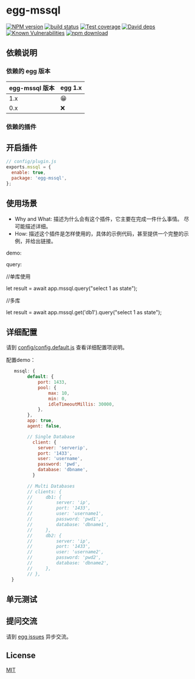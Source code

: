 # egg-mssql

[![NPM version][npm-image]][npm-url]
[![build status][travis-image]][travis-url]
[![Test coverage][codecov-image]][codecov-url]
[![David deps][david-image]][david-url]
[![Known Vulnerabilities][snyk-image]][snyk-url]
[![npm download][download-image]][download-url]

[npm-image]: https://img.shields.io/npm/v/egg-mssql.svg?style=flat-square
[npm-url]: https://npmjs.org/package/egg-mssql
[travis-image]: https://img.shields.io/travis/eggjs/egg-mssql.svg?style=flat-square
[travis-url]: https://travis-ci.org/eggjs/egg-mssql
[codecov-image]: https://img.shields.io/codecov/c/github/eggjs/egg-mssql.svg?style=flat-square
[codecov-url]: https://codecov.io/github/eggjs/egg-mssql?branch=master
[david-image]: https://img.shields.io/david/eggjs/egg-mssql.svg?style=flat-square
[david-url]: https://david-dm.org/eggjs/egg-mssql
[snyk-image]: https://snyk.io/test/npm/egg-mssql/badge.svg?style=flat-square
[snyk-url]: https://snyk.io/test/npm/egg-mssql
[download-image]: https://img.shields.io/npm/dm/egg-mssql.svg?style=flat-square
[download-url]: https://npmjs.org/package/egg-mssql

<!--
Description here.
-->

## 依赖说明

### 依赖的 egg 版本

egg-mssql 版本 | egg 1.x
--- | ---
1.x | 😁
0.x | ❌

### 依赖的插件
<!--

如果有依赖其它插件，请在这里特别说明。如

- security
- multipart

-->

## 开启插件

```js
// config/plugin.js
exports.mssql = {
  enable: true,
  package: 'egg-mssql',
};
```

## 使用场景

- Why and What: 描述为什么会有这个插件，它主要在完成一件什么事情。
尽可能描述详细。
- How: 描述这个插件是怎样使用的，具体的示例代码，甚至提供一个完整的示例，并给出链接。

demo:

query:

//单库使用

let result = await app.mssql.query("select 1 as state");    

//多库

let result = await app.mssql.get('db1').query("select 1 as state");    
       

## 详细配置

请到 [config/config.default.js](config/config.default.js) 查看详细配置项说明。

配置demo：


```js
   mssql: {
        default: {
            port: 1433,
            pool: {
                max: 10,
                min: 0,
                idleTimeoutMillis: 30000,
            },
        },
        app: true,
        agent: false,

        // Single Database
          client: {
            server: 'serverip',
            port: '1433',
            user: 'username',
            password: 'pwd',
            database: 'dbname',
          }
          
        // Multi Databases
        // clients: {
        //     db1: {
        //         server: 'ip',
        //         port: '1433',
        //         user: 'username1',
        //         password: 'pwd1',
        //         database: 'dbname1',
        //     },
        //     db2: {
        //         server: 'ip',
        //         port: '1433',
        //         user: 'username2',
        //         password: 'pwd2',
        //         database: 'dbname2',
        //     },
        // },
  }
```

## 单元测试

<!-- 描述如何在单元测试中使用此插件，例如 schedule 如何触发。无则省略。-->

## 提问交流

请到 [egg issues](https://github.com/eggjs/egg/issues) 异步交流。

## License

[MIT](LICENSE)
